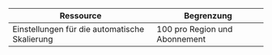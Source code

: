
| Ressource | Begrenzung |
| --- | --- |
| Einstellungen für die automatische Skalierung |100 pro Region und Abonnement |

<!---HONumber=AcomDC_0907_2016-->